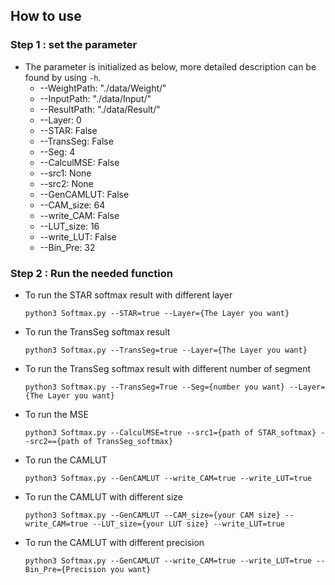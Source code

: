 ## How to use
### Step 1 : set the parameter
* The parameter is initialized as below, more detailed description can be found by using `-h`.
  * --WeightPath: "./data/Weight/"
  * --InputPath: "./data/Input/"
  * --ResultPath: "./data/Result/"
  * --Layer: 0
  * --STAR: False
  * --TransSeg: False
  * --Seg: 4
  * --CalculMSE: False
  * --src1: None
  * --src2: None
  * --GenCAMLUT: False
  * --CAM_size: 64
  * --write_CAM: False
  * --LUT_size: 16
  * --write_LUT: False
  * --Bin_Pre: 32
### Step 2 : Run the needed function
* To run the STAR softmax result with different layer
  ```python=
  python3 Softmax.py --STAR=true --Layer={The Layer you want}
  ```
* To run the TransSeg softmax result
  ```python=
  python3 Softmax.py --TransSeg=true --Layer={The Layer you want}
  ```
* To run the TransSeg softmax result with different number of segment
  ```python=
  python3 Softmax.py --TransSeg=True --Seg={number you want} --Layer={The Layer you want}
  ```
* To run the MSE
  ```python=
  python3 Softmax.py --CalculMSE=true --src1={path of STAR_softmax} --src2=={path of TransSeg_softmax}
  ```
* To run the CAMLUT
  ```python=
  python3 Softmax.py --GenCAMLUT --write_CAM=true --write_LUT=true
  ```
* To run the CAMLUT with different size
  ```python=
  python3 Softmax.py --GenCAMLUT --CAM_size={your CAM size} --write_CAM=true --LUT_size={your LUT size} --write_LUT=true
  ```
* To run the CAMLUT with different precision
  ```python=
  python3 Softmax.py --GenCAMLUT --write_CAM=true --write_LUT=true --Bin_Pre={Precision you want}
  ```
